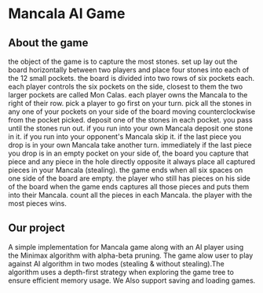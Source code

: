 # Mancala AI Game

## About the game

the object of the game is to capture the most stones. set up lay out the board horizontally between two players and place four stones into each of the 12 small pockets. the board is divided into two rows of six pockets each. each player controls the six pockets on the side, closest to them the two larger pockets are called Mon Calas. each player owns the Mancala to the right of their row. pick a player to go first on your turn. pick all the stones in any one of your pockets on your side of the board moving counterclockwise from the pocket picked. deposit one of the stones in each pocket. you pass until the stones run out. if you run into your own Mancala deposit one stone in it. if you run into your opponent's Mancala skip it. if the last piece you drop is in your own Mancala take another turn. immediately if the last piece you drop is in an empty pocket on your side of, the board you capture that piece and any piece in the hole directly opposite it always place all captured pieces in your Mancala (stealing). the game ends when all six spaces on one side of the board are empty. the player who still has pieces on his side of the board when the game ends captures all those pieces and puts them into their Mancala. count all the pieces in each Mancala. the player with the most pieces wins.

## Our project

A simple implementation for Mancala game along with an AI player using the Minimax algorithm with alpha-beta pruning. The game alow user to play against AI algorithm in two modes (stealing & without stealing).The algorithm uses a depth-first strategy when exploring the game tree to ensure efficient memory usage. We Also support saving and loading games.

